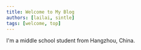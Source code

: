 ```yaml
---
title: Welcome to My Blog
authors: [lailai, sintle]
tags: [welcome, top]
---
```


I'm a middle school student from Hangzhou, China.

<!-- truncate -->
